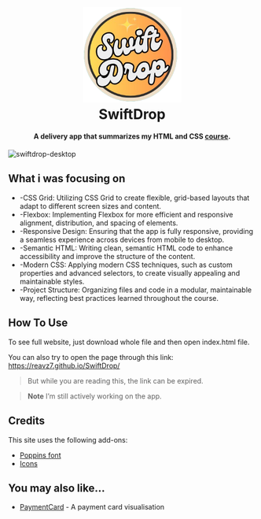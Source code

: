 
<h1 align="center">
  <br>
  <a> <img src="assets/swiftdroplogo.png" alt="swiftdroplogo" width="200"></a>
  <br>
  SwiftDrop
  <br>
</h1>

<h4 align="center">A delivery app that summarizes my HTML and CSS <a href="https://www.udemy.com/course/design-and-develop-a-killer-website-with-html5-and-css3/" target="_blank">course</a>.</h4>


![swiftdrop-desktop](https://github.com/user-attachments/assets/173af88a-8130-4127-b4ec-cd0dc29c5eae)





## What i was focusing on

* -CSS Grid: Utilizing CSS Grid to create flexible, grid-based layouts that adapt to different screen sizes and content.
* -Flexbox: Implementing Flexbox for more efficient and responsive alignment, distribution, and spacing of elements.
* -Responsive Design: Ensuring that the app is fully responsive, providing a seamless experience across devices from mobile to desktop.
* -Semantic HTML: Writing clean, semantic HTML code to enhance accessibility and improve the structure of the content.
* -Modern CSS: Applying modern CSS techniques, such as custom properties and advanced selectors, to create visually appealing and maintainable styles.
* -Project Structure: Organizing files and code in a modular, maintainable way, reflecting best practices learned throughout the course.


## How To Use

To see full website, just download whole file and then open index.html file.

You can also try to open the page through this link: https://reavz7.github.io/SwiftDrop/

>But while you are reading this, the link can be expired.



> **Note**
> I’m still actively working on the app.


## Credits

This site uses the following add-ons:

- [Poppins font](https://fonts.google.com/specimen/Poppins)
- [Icons](https://www.flaticon.com)



## You may also like...

- [PaymentCard](https://github.com/reavz7/PaymentCardCSS) - A payment card visualisation



